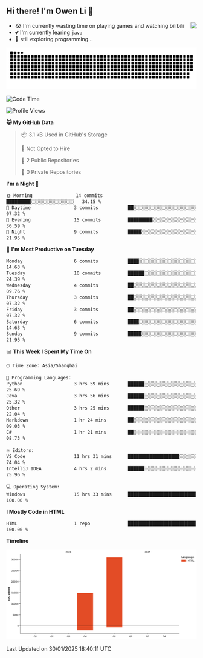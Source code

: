 ## Hi there! I'm Owen Li 👋

<a href="https://github.com/owenllli">
  <img align="right" src="https://github-readme-stats.vercel.app/api/top-langs/?username=owenllli&layout=normal" />
</a>

- 😭 I'm currently wasting time on playing games and watching bilibili
- 💕 I'm currently learing `java`
- 🤔 still exploring programming...

<!--
![Top Langs](https://github-readme-stats.vercel.app/api/top-langs/?username=owenllli&layout=normal)
-->

<picture>
  <source media="(prefers-color-scheme: dark)" srcset="https://raw.githubusercontent.com/owenllli/owenllli/output/github-snake-dark.svg" />
  <source media="(prefers-color-scheme: light)" srcset="https://raw.githubusercontent.com/owenllli/owenllli/output/github-snake.svg" />
  <img alt="github-snake" src="https://raw.githubusercontent.com/owenllli/owenllli/output/github-snake.svg" />
</picture>

<!--START_SECTION:waka-->
![Code Time](http://img.shields.io/badge/Code%20Time-15%20hrs%2046%20mins-blue)

![Profile Views](http://img.shields.io/badge/Profile%20Views-0-blue)

**🐱 My GitHub Data** 

> 📦 3.1 kB Used in GitHub's Storage 
 > 
> 🚫 Not Opted to Hire
 > 
> 📜 2 Public Repositories 
 > 
> 🔑 0 Private Repositories 
 > 
**I'm a Night 🦉** 

```text
🌞 Morning                14 commits          █████████░░░░░░░░░░░░░░░░   34.15 % 
🌆 Daytime                3 commits           ██░░░░░░░░░░░░░░░░░░░░░░░   07.32 % 
🌃 Evening                15 commits          █████████░░░░░░░░░░░░░░░░   36.59 % 
🌙 Night                  9 commits           █████░░░░░░░░░░░░░░░░░░░░   21.95 % 
```
📅 **I'm Most Productive on Tuesday** 

```text
Monday                   6 commits           ████░░░░░░░░░░░░░░░░░░░░░   14.63 % 
Tuesday                  10 commits          ██████░░░░░░░░░░░░░░░░░░░   24.39 % 
Wednesday                4 commits           ██░░░░░░░░░░░░░░░░░░░░░░░   09.76 % 
Thursday                 3 commits           ██░░░░░░░░░░░░░░░░░░░░░░░   07.32 % 
Friday                   3 commits           ██░░░░░░░░░░░░░░░░░░░░░░░   07.32 % 
Saturday                 6 commits           ████░░░░░░░░░░░░░░░░░░░░░   14.63 % 
Sunday                   9 commits           █████░░░░░░░░░░░░░░░░░░░░   21.95 % 
```


📊 **This Week I Spent My Time On** 

```text
🕑︎ Time Zone: Asia/Shanghai

💬 Programming Languages: 
Python                   3 hrs 59 mins       ██████░░░░░░░░░░░░░░░░░░░   25.69 % 
Java                     3 hrs 56 mins       ██████░░░░░░░░░░░░░░░░░░░   25.32 % 
Other                    3 hrs 25 mins       ██████░░░░░░░░░░░░░░░░░░░   22.04 % 
Markdown                 1 hr 24 mins        ██░░░░░░░░░░░░░░░░░░░░░░░   09.03 % 
C#                       1 hr 21 mins        ██░░░░░░░░░░░░░░░░░░░░░░░   08.73 % 

🔥 Editors: 
VS Code                  11 hrs 31 mins      ███████████████████░░░░░░   74.04 % 
IntelliJ IDEA            4 hrs 2 mins        ██████░░░░░░░░░░░░░░░░░░░   25.96 % 

💻 Operating System: 
Windows                  15 hrs 33 mins      █████████████████████████   100.00 % 
```

**I Mostly Code in HTML** 

```text
HTML                     1 repo              █████████████████████████   100.00 % 
```



**Timeline**

![Lines of Code chart](https://raw.githubusercontent.com/owenllli/owenllli/main/assets/bar_graph.png)


 Last Updated on 30/01/2025 18:40:11 UTC
<!--END_SECTION:waka-->
